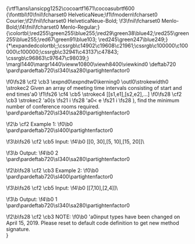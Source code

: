 {\rtf1\ansi\ansicpg1252\cocoartf1671\cocoasubrtf600
{\fonttbl\f0\fnil\fcharset0 HelveticaNeue;\f1\fmodern\fcharset0 Courier;\f2\fnil\fcharset0 HelveticaNeue-Bold;
\f3\fnil\fcharset0 Menlo-Bold;\f4\fnil\fcharset0 Menlo-Regular;}
{\colortbl;\red255\green255\blue255;\red29\green38\blue42;\red255\green255\blue255;\red67\green91\blue103;
\red245\green247\blue249;}
{\*\expandedcolortbl;;\cssrgb\c14902\c19608\c21961;\cssrgb\c100000\c100000\c100000;\cssrgb\c32941\c43137\c47843;
\cssrgb\c96863\c97647\c98039;}
\margl1440\margr1440\vieww10800\viewh8400\viewkind0
\deftab720
\pard\pardeftab720\sl340\sa280\partightenfactor0

\f0\fs28 \cf2 \cb3 \expnd0\expndtw0\kerning0
\outl0\strokewidth0 \strokec2 Given an array of meeting time intervals consisting of start and end times\'a0
\f1\fs26 \cf4 \cb5 \strokec4 [[s1,e1],[s2,e2],...]
\f0\fs28 \cf2 \cb3 \strokec2 \'a0(s
\fs21 i
\fs28 \'a0< e
\fs21 i
\fs28 ), find the minimum number of conference rooms required.\
\pard\pardeftab720\sl340\sa280\partightenfactor0

\f2\b \cf2 Example 1:
\f0\b0 \
\pard\pardeftab720\sl400\partightenfactor0

\f3\b\fs26 \cf2 \cb5 Input:
\f4\b0  [[0, 30],[5, 10],[15, 20]]\

\f3\b Output:
\f4\b0  2\
\pard\pardeftab720\sl340\sa280\partightenfactor0

\f2\b\fs28 \cf2 \cb3 Example 2:
\f0\b0 \
\pard\pardeftab720\sl400\partightenfactor0

\f3\b\fs26 \cf2 \cb5 Input:
\f4\b0  [[7,10],[2,4]]\

\f3\b Output:
\f4\b0  1\
\pard\pardeftab720\sl340\sa280\partightenfactor0

\f2\b\fs28 \cf2 \cb3 NOTE:
\f0\b0 \'a0input types have been changed on April 15, 2019. Please reset to default code definition to get new method signature.\
}